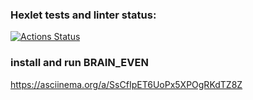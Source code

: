 ### Hexlet tests and linter status:
[![Actions Status](https://github.com/FullOfHate/python-project-49/actions/workflows/hexlet-check.yml/badge.svg)](https://github.com/FullOfHate/python-project-49/actions)

### install and run BRAIN_EVEN
https://asciinema.org/a/SsCfIpET6UoPx5XPOgRKdTZ8Z
